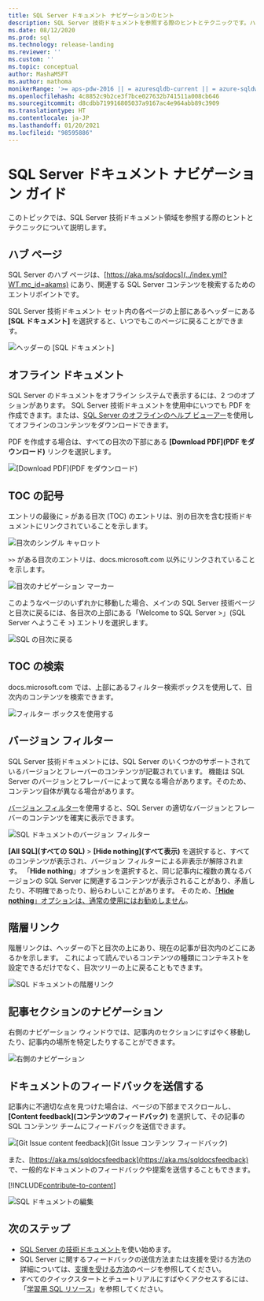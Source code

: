 ```yaml
---
title: SQL Server ドキュメント ナビゲーションのヒント
description: SQL Server 技術ドキュメントを参照する際のヒントとテクニックです。ハブ ページ、目次、ヘッダー、階層リンクの使用方法、バージョン フィルターの使用方法などについて説明します。
ms.date: 08/12/2020
ms.prod: sql
ms.technology: release-landing
ms.reviewer: ''
ms.custom: ''
ms.topic: conceptual
author: MashaMSFT
ms.author: mathoma
monikerRange: '>= aps-pdw-2016 || = azuresqldb-current || = azure-sqldw-latest || >= sql-server-2016 || >= sql-server-linux-2017'
ms.openlocfilehash: 4c8852c9b2ce3f7bce027632b741511a008cb646
ms.sourcegitcommit: d8cdbb719916805037a9167ac4e964abb89c3909
ms.translationtype: HT
ms.contentlocale: ja-JP
ms.lasthandoff: 01/20/2021
ms.locfileid: "98595886"
---
```

# <a name="sql-server-docs-navigation-guide"></a>SQL Server ドキュメント ナビゲーション ガイド

このトピックでは、SQL Server 技術ドキュメント領域を参照する際のヒントとテクニックについて説明します。  

## <a name="hub-page"></a>ハブ ページ

SQL Server のハブ ページは、[https://aka.ms/sqldocs](../index.yml?WT.mc_id=akams) にあり、関連する SQL Server コンテンツを検索するためのエントリポイントです。

SQL Server 技術ドキュメント セット内の各ページの上部にあるヘッダーにある **[SQL ドキュメント]** を選択すると、いつでもこのページに戻ることができます。 

![ヘッダーの [SQL ドキュメント]](media/sql-server-docs-navigation-guide/sql-docs-in-header.png)

## <a name="offline-documentation"></a>オフライン ドキュメント

SQL Server のドキュメントをオフライン システムで表示するには、2 つのオプションがあります。 SQL Server 技術ドキュメントを使用中にいつでも PDF を作成できます。または、[SQL Server のオフラインのヘルプ ビューアー](./sql-server-offline-documentation.md)を使用してオフラインのコンテンツをダウンロードできます。 

PDF を作成する場合は、すべての目次の下部にある **[Download PDF]\(PDF をダウンロード\)** リンクを選択します。


![[Download PDF]\(PDF をダウンロード\)](media/sql-server-docs-navigation-guide/download-pdf.png)

## <a name="toc-symbols"></a>TOC の記号 

エントリの最後に `>` がある目次 (TOC) のエントリは、別の目次を含む技術ドキュメントにリンクされていることを示します。 

![目次のシングル キャロット](media/sql-server-docs-navigation-guide/single-carrots-in-sql-docs-toc.png)

`>>` がある目次のエントリは、docs.microsoft.com 以外にリンクされていることを示します。 

![目次のナビゲーション マーカー](media/sql-server-docs-navigation-guide/double-carrots-in-sql-docs-toc.png)

このようなページのいずれかに移動した場合、メインの SQL Server 技術ページと目次に戻るには、各目次の上部にある「Welcome to SQL Server >」(SQL Server へようこそ >) エントリを選択します。 

![SQL の目次に戻る](media/sql-server-docs-navigation-guide/navigate-back-to-sql-toc.png)

## <a name="toc-search"></a>TOC の検索 
docs.microsoft.com では、上部にあるフィルター検索ボックスを使用して、目次内のコンテンツを検索できます。 

![フィルター ボックスを使用する](media/sql-server-docs-navigation-guide/sql-docs-toc-filter.gif)

## <a name="version-filter"></a>バージョン フィルター
SQL Server 技術ドキュメントには、SQL Server のいくつかのサポートされているバージョンとフレーバーのコンテンツが記載されています。 機能は SQL Server のバージョンとフレーバーによって異なる場合があります。そのため、コンテンツ自体が異なる場合があります。 

[バージョン フィルター](versioning-system-monikers-ui-sql-server.md)を使用すると、SQL Server の適切なバージョンとフレーバーのコンテンツを確実に表示できます。 

![SQL ドキュメントのバージョン フィルター](media/sql-server-docs-navigation-guide/sql-docs-version-filter.gif)

**[All SQL]\(すべての SQL\)** \> **[Hide nothing]\(すべて表示\)** を選択すると、すべてのコンテンツが表示され、バージョン フィルターによる非表示が解除されます。 「**Hide nothing**」オプションを選択すると、同じ記事内に複数の異なるバージョンの SQL Server に関連するコンテンツが表示されることがあり、矛盾したり、不明確であったり、紛らわしいことがあります。 そのため、[「**Hide nothing**」オプションは、通常の使用にはお勧めしません](versioning-system-monikers-ui-sql-server.md#anchor-allsql-hidenothing)。 

## <a name="breadcrumbs"></a>階層リンク

階層リンクは、ヘッダーの下と目次の上にあり、現在の記事が目次内のどこにあるかを示します。  これによって読んでいるコンテンツの種類にコンテキストを設定できるだけでなく、目次ツリーの上に戻ることもできます。

![SQL ドキュメントの階層リンク](media/sql-server-docs-navigation-guide/sql-docs-bread-crumbs.gif)

## <a name="article-section-navigation"></a>記事セクションのナビゲーション

右側のナビゲーション ウィンドウでは、記事内のセクションにすばやく移動したり、記事内の場所を特定したりすることができます。  

![右側のナビゲーション](media/sql-server-docs-navigation-guide/sql-docs-right-hand-navigation.gif)


## <a name="submit-docs-feedback"></a>ドキュメントのフィードバックを送信する

記事内に不適切な点を見つけた場合は、ページの下部までスクロールし、 **[Content feedback]\(コンテンツのフィードバック\)** を選択して、その記事の SQL コンテンツ チームにフィードバックを送信できます。

![[Git Issue content feedback]\(Git Issue コンテンツ フィードバック\)](media/sql-server-get-help/git-issues.png)

また、[https://aka.ms/sqldocsfeedback](https://aka.ms/sqldocsfeedback) で、一般的なドキュメントのフィードバックや提案を送信することもできます。 

[!INCLUDE[contribute-to-content](../includes/paragraph-content/contribute-to-content.md)]

![SQL ドキュメントの編集](media/sql-server-docs-navigation-guide/edit-sql-docs.gif)

## <a name="next-steps"></a>次のステップ

- [SQL Server の技術ドキュメント](index.yml)を使い始めます。
- SQL Server に関するフィードバックの送信方法または支援を受ける方法の詳細については、[支援を受ける方法](sql-server-get-help.md)のページを参照してください。 
- すべてのクイックスタートとチュートリアルにすばやくアクセスするには、「[学習用 SQL リソース](../sql-server/educational-sql-resources.yml)」を参照してください。